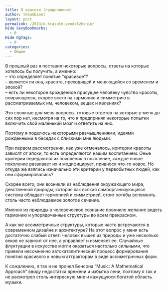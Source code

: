 ```yaml
---
title: О красоте (продолжение)
author: theambient
layout: post
permalink: /2013/o-krasote-prodolzhenie/
Hide SexyBookmarks:
  - 0
Hide OgTags:
  - 0
categories:
  - Общее
---
```

В прошлый раз я поставил некоторые вопросы, ответы на которые хотелось бы получить, а именно:  
&#8211; что определяет понятие “красивое”?  
&#8211; является ли она, красота, преходящей и меняющейся со временем и эпохой?  
&#8211; есть ли некоторое врожденное присущее человеку чувство красоты, опирающееся, скорее всего на гармонию и симметрию в рассматриваемых им, человеком, вещах и явлениях?

Это сложные для меня вопросы, готовые ответов на которые у меня до сих пор нет, несмотря на то, что я предпринял некоторые попытки включить свой маленький мозг и ответить на них.

Поэтому я поделюсь некоторыми размышлениями, идеями рожденными в беседах с близкими мне людьми.

При первом рассмотрении, как уже отмечалось, критерии красоты зависят от эпохи, то есть определяются нашим воспитанием. Оные критерии передаются из поколения в поколение, каждое новое поколение развивает их и модифицирует, привнося что-то новое. Но откуда же взялись изначально эти критерии у первобытных людей, как они сформировались?

Скорее всего, они возникли из наблюдения окружающего мира, девственной природы, которая как всякая самоорганизующаяся система обладает гармонией и симметрией, стоит хотябы вспомнить столь часто наблюдаемое золотое сечение.

Именно из природы в человеческое сознание проникло желание видеть гармонию и упорядоченные структуры во всем прекрасном.

А как же ассиметричные структуры, которые часто встречаются в современном дизайне и архитектуре? На этот вопрос у меня есть достаточно слабый ответ: человек вышел из природы и уже несколько веков не зависит от нее, а управляет и изменяет ее. Случайные флуктуации в искусстве могли оказаться настолько сильными, что привели несомненно автокаталитический процесс формирования понятия красивого к новым аттракторам в виде ассиметричных форм. 

К сожалению, я так и не прочел Бенсона &#8220;Music: A Mathematical Approach&#8221; ввиду недостатка времени и избытка лени, поэтому я так и не расмотрел столь интересную мне и кажущуюся богатой область музыки.